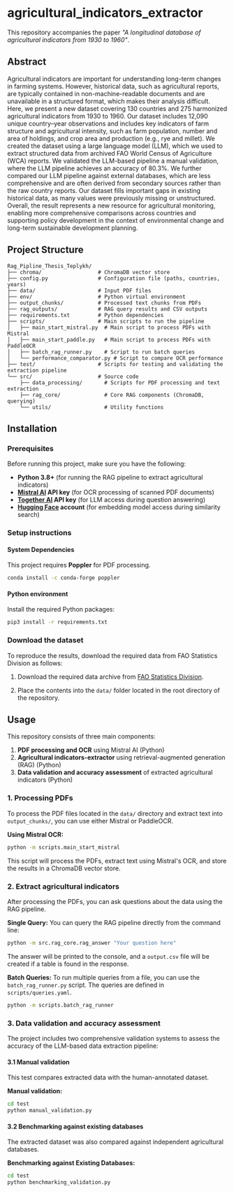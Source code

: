 # agricultural_indicators_extractor
This repository accompanies the paper *"A longitudinal database of agricultural indicators from 1930 to 1960"*.

## Abstract
Agricultural indicators are important for understanding long-term changes in farming systems. However, historical data, such as agricultural reports, are typically contained in non-machine-readable documents and are unavailable in a structured format, which makes their analysis difficult. Here, we present a new dataset covering 130 countries and 275 harmonized agricultural indicators from 1930 to 1960. Our dataset includes 12,090 unique country–year observations and includes key indicators of farm structure and agricultural intensity, such as farm population, number and area of holdings, and crop area and production (e.g., rye and millet). We created the dataset using a large language model (LLM), which we used to extract structured data from archived FAO World Census of Agriculture (WCA) reports. We validated the LLM-based pipeline a manual validation, where the LLM pipeline achieves an accuracy of 80.3\%. We further compared our LLM pipeline against external databases, which are less comprehensive and are often derived from secondary sources rather than the raw country reports. Our dataset fills important gaps in existing historical data, as many values were previously missing or unstructured. Overall, the result represents a new resource for agricultural monitoring, enabling more comprehensive comparisons across countries and supporting policy development in the context of environmental change and long-term sustainable development planning.

## Project Structure

```
Rag_Pipline_Thesis_Teplykh/
├── chroma/                  # ChromaDB vector store
├── config.py                # Configuration file (paths, countries, years)
├── data/                    # Input PDF files
├── env/                     # Python virtual environment
├── output_chunks/           # Processed text chunks from PDFs
├── rag_outputs/             # RAG query results and CSV outputs
├── requirements.txt         # Python dependencies
├── scripts/                 # Main scripts to run the pipeline
│   ├── main_start_mistral.py  # Main script to process PDFs with Mistral
│   ├── main_start_paddle.py   # Main script to process PDFs with PaddleOCR
│   ├── batch_rag_runner.py    # Script to run batch queries
│   └── performance_comparator.py # Script to compare OCR performance
├── test/                    # Scripts for testing and validating the extraction pipeline
└── src/                     # Source code
    ├── data_processing/       # Scripts for PDF processing and text extraction
    ├── rag_core/              # Core RAG components (ChromaDB, querying)
    └── utils/                 # Utility functions
```


## Installation
### Prerequisites

Before running this project, make sure you have the following:

- **Python 3.8+** (for running the RAG pipeline to extract agricultural indicators)
- **[Mistral AI](https://mistral.ai/) API key** (for OCR processing of scanned PDF documents)
- **[Together AI](https://www.together.ai/) API key** (for LLM access during question answering)
- **[Hugging Face](https://huggingface.co/) account** (for embedding model access during similarity search)


### Setup instructions
#### System Dependencies

This project requires **Poppler** for PDF processing. 

```bash
conda install -c conda-forge poppler
``` 

#### Python environment
Install the required Python packages:

```bash
pip3 install -r requirements.txt
``` 

### Download the dataset

To reproduce the results, download the required data from FAO Statistics Division as follows:

1. Download the required data archive from [FAO Statistics Division]( https://www.fao.org/statistics/resources/3/en?indexCatalogue=search-index-statistics&wordsMode=AllWords&fallbacklang=en&tags=299a3613-92eb-4458-92a5-40ad0ff55bff&searchQuery=*%3a*&tabInx=0).

2. Place the contents into the `data/` folder located in the root directory of the repository.

## Usage

This repository consists of three main components:

1. **PDF processing and OCR** using Mistral AI (Python)
2. **Agricultural indicators-extractor** using retrieval-augmented generation (RAG) (Python)
3. **Data validation and accuracy assessment** of extracted agricultural indicators (Python)

### 1. Processing PDFs

To process the PDF files located in the `data/` directory and extract text into `output_chunks/`, you can use either Mistral or PaddleOCR.

**Using Mistral OCR:**
```bash
python -m scripts.main_start_mistral
```
This script will process the PDFs, extract text using Mistral's OCR, and store the results in a ChromaDB vector store.

### 2. Extract agricultural indicators

After processing the PDFs, you can ask questions about the data using the RAG pipeline.

**Single Query:**
You can query the RAG pipeline directly from the command line:
```bash
python -m src.rag_core.rag_answer "Your question here"
```

The answer will be printed to the console, and a `output.csv` file will be created if a table is found in the response.

**Batch Queries:**
To run multiple queries from a file, you can use the `batch_rag_runner.py` script. The queries are defined in `scripts/queries.yaml`.
```bash
python -m scripts.batch_rag_runner
```

### 3. Data validation and accuracy assessment

The project includes two comprehensive validation systems to assess the accuracy of the LLM-based data extraction pipeline:

#### 3.1 Manual validation

This test compares extracted data with the human-annotated dataset.

**Manual validation:**
```bash
cd test
python manual_validation.py
```

#### 3.2 Benchmarking against existing databases

The extracted dataset was also compared against independent agricultural databases.

**Benchmarking against Existing Databases:**
```bash
cd test
python benchmarking_validation.py
```
